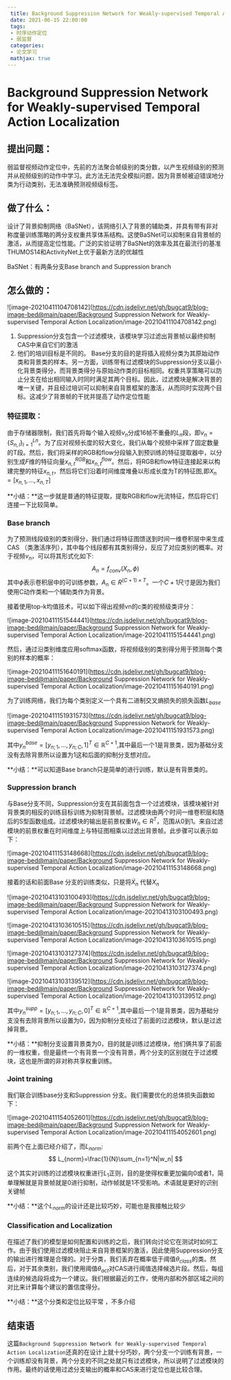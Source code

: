 ```yaml
---
 title: Background Suppression Network for Weakly-supervised Temporal Action Localization
 date: 2021-06-15 22:00:00 
 tags: 
 - 时序动作定位
 - 弱监督
 categories:
 - 论文学习
 mathjax: true
---
```


# Background Suppression Network for Weakly-supervised Temporal Action Localization

## 提出问题：

弱监督视频动作定位中，先前的方法聚合帧级别的类分数，以产生视频级别的预测并从视频级别的动作中学习。此方法无法完全模拟问题，因为背景帧被迫错误地分类为行动类别，无法准确预测视频级标签。

## 做了什么：

设计了背景抑制网络（BaSNet），该网络引入了背景的辅助类，并具有带有非对称度量训练策略的两分支权重共享体系结构。这使BaSNet可以抑制来自背景帧的激活，从而提高定位性能。广泛的实验证明了BaSNet的效率及其在最流行的基准THUMOS14和ActivityNet上优于最新方法的优越性

BaSNet：有两条分支Base branch and Suppression branch
<!--more-->
## 怎么做的：

![image-20210411104708142](https://cdn.jsdelivr.net/gh/bugcat9/blog-image-bed@main/paper/Background Suppression Network for Weakly-supervised Temporal Action Localization/image-20210411104708142.png)

1. Suppression分支包含一个过滤模块，该模块学习过滤出背景帧以最终抑制CAS中来自它们的激活
2. 他们的培训目标是不同的。 Base分支的目的是将插入视频分类为其原始动作类和背景类的样本。另一方面，训练带有过滤模块的Suppression分支以最小化背景类得分，而背景类得分与原始动作类的目标相同。权重共享策略可以防止分支在给出相同输入时同时满足其两个目标。因此，过滤模块是解决背景的唯一关键，并且经过培训可以抑制来自背景框架的激活，从而同时实现两个目标。这减少了背景帧的干扰并提高了动作定位性能

### 特征提取：

由于存储器限制，我们首先将每个输入视频$v_n$分成16帧不重叠的$L_n$段，即$v_n = \{S_{n,l} \}^{Ln}_{l = 1}$。为了应对视频长度的较大变化，我们从每个视频中采样了固定数量的T段。然后，我们将采样的RGB和flow分段输入到预训练的特征提取器中，以分别生成$F$维的特征向量$x_{n,t}^{RGB}$和$x_{n,t}^{flow}$。然后，将RGB和flow特征连接起来以构建完整的特征$x_{n,t}$，然后将它们沿着时间维度堆叠以形成长度为T的特征图,即$X_n=[x_{n,1},...,x_{n,T}]$

**小结：**这一步就是普通的特征提取，提取RGB和flow光流特征，然后将它们连接一下比较简单。

### Base branch

为了预测线段级别的类别得分，我们通过将特征图馈送到时间一维卷积层中来生成CAS （类激活序列），其中每个线段都有其类别得分，反应了对应类别的概率。对于视频$v_n$，可以将其形式化如下:
$$
A_n=f_{conv}(X_n,\phi)
$$
其中$\phi$表示卷积层中的可训练参数，$A_n\in R^{(C+1)\times T}$。一个$C+1$尺寸是因为我们使用C动作类和一个辅助类作为背景。

接着使用top-k均值技术，可以如下得出视频vn的c类的视频级类评分：

![image-20210411151544441](https://cdn.jsdelivr.net/gh/bugcat9/blog-image-bed@main/paper/Background Suppression Network for Weakly-supervised Temporal Action Localization/image-20210411151544441.png)

然后，通过沿类别维度应用softmax函数，将视频级别的类别得分用于预测每个类别的样本的概率：

![image-20210411151640191](https://cdn.jsdelivr.net/gh/bugcat9/blog-image-bed@main/paper/Background Suppression Network for Weakly-supervised Temporal Action Localization/image-20210411151640191.png)

为了训练网络，我们为每个类别定义一个具有二进制交叉熵损失的损失函数$L_{base}$

![image-20210411151931573](https://cdn.jsdelivr.net/gh/bugcat9/blog-image-bed@main/paper/Background Suppression Network for Weakly-supervised Temporal Action Localization/image-20210411151931573.png)

其中$y^{base}_n=[y_{n;1},...,y_{n;C},1]^T\in \mathbb R^{C+1}$,其中最后一个1是背景类，因为基础分支没有去除背景所以设置为1这和后面的抑制分支想对应。

**小结：**可以知道Base branch只是简单的进行训练，默认是有背景类的。

### Suppression branch

与Base分支不同，Suppression分支在其前面包含一个过滤模块，该模块被针对背景类的相反的训练目标训练为抑制背景帧。过滤模块由两个时间一维卷积层和随后的S型函数组成。过滤模块的输出是前景权重$W_n∈R^T$，范围从0到1。来自过滤模块的前景权重在时间维度上与特征图相乘以过滤出背景帧。此步骤可以表示如下：

![image-20210411153148668](https://cdn.jsdelivr.net/gh/bugcat9/blog-image-bed@main/paper/Background Suppression Network for Weakly-supervised Temporal Action Localization/image-20210411153148668.png)

接着的话和前面Base 分支的训练类似，只是将$\acute{X}_n$ 代替$X_n$

![image-20210413103100493](https://cdn.jsdelivr.net/gh/bugcat9/blog-image-bed@main/paper/Background Suppression Network for Weakly-supervised Temporal Action Localization/image-20210413103100493.png)

![image-20210413103610515](https://cdn.jsdelivr.net/gh/bugcat9/blog-image-bed@main/paper/Background Suppression Network for Weakly-supervised Temporal Action Localization/image-20210413103610515.png)

![image-20210413103127374](https://cdn.jsdelivr.net/gh/bugcat9/blog-image-bed@main/paper/Background Suppression Network for Weakly-supervised Temporal Action Localization/image-20210413103127374.png)

![image-20210413103139512](https://cdn.jsdelivr.net/gh/bugcat9/blog-image-bed@main/paper/Background Suppression Network for Weakly-supervised Temporal Action Localization/image-20210413103139512.png)

其中$y^{supp}_n=[y_{n;1},...,y_{n;C},0]^T\in \mathbb R^{C+1}$,其中最后一个1是背景类，因为基础分支没有去除背景所以设置为0，因为抑制分支经过了前面的过滤模块，默认是过滤掉背景。

**小结：**抑制分支设置背景类为0，目的就是训练过滤模块，他们俩共享了前面的一维权重，但是最终一个有背景一个没有背景，两个分支的区别就在于过滤模块，这也是所谓的非对称共享权重训练。

### Joint training

我们联合训练base分支和Suppression 分支。我们需要优化的总体损失函数如下：

![image-20210411154052601](https://cdn.jsdelivr.net/gh/bugcat9/blog-image-bed@main/paper/Background Suppression Network for Weakly-supervised Temporal Action Localization/image-20210411154052601.png)

前两个在上面已经介绍了，而$L_{norm}$:
$$
L_{norm}=\frac{1}{N}\sum_{n=1}^N|w_n|
$$

这个其实对训练的过滤模块权重进行$L_1$正则，目的是使得权重更加偏向0或者1，简单理解就是背景帧就是0进行抑制，动作帧就是1不受影响。术语就是更好的识别关键帧

**小结：**这个$L_{norm}$的设计还是比较巧妙，可能也是我接触比较少

###  Classification and Localization

在描述了我们的模型是如何配置和训练的之后，我们转向讨论它在测试时如何工作。由于我们使用过滤模块阻止来自背景框架的激活，因此使用Suppression分支的输出进行推理是合理的。对于分类，我们丢弃在概率低于阈值$\theta_{class}$的类。然后，对于其余类别，我们使用阈值$\theta_{act}$对CAS进行阈值选择候选片段。然后，每组连续的候选段将成为一个建议。我们根据最近的工作，使用内部和外部区域之间的对比来计算每个建议的置信度得分。

**小结：**这个分类和定位比较平常 ，不多介绍



## 结束语

这篇`Background Suppression Network for Weakly-supervised Temporal Action Localization`还真的在设计上就十分巧妙，两个分支一个训练有背景，一个训练却没有背景，两个分支的不同之处就只有过滤模块，所以说明了过滤模块的作用。最终的话使用过滤分支输出的概率和CAS来进行定位也是比较合理。

